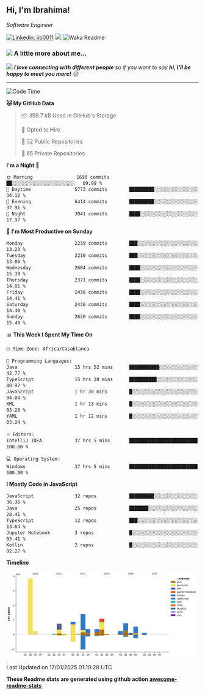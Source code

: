 <h2>Hi, I'm Ibrahima! </h2>
<p><em>Software Engineer 
</em></p>


[![Linkedin: iib0011](https://img.shields.io/badge/-iib0011-blue?style=flat-square&logo=Linkedin&logoColor=white&link=https://www.linkedin.com/in/iib0011/)](https://www.linkedin.com/in/iib0011/)
![](https://visitor-badge.glitch.me/badge?page_id=iib0011)
![Waka Readme](https://github.com/iib0011/iib0011/workflows/Waka%20Readme/badge.svg)


### <img src="https://media.giphy.com/media/VgCDAzcKvsR6OM0uWg/giphy.gif" width="50"> A little more about me...  


<img src="https://media.giphy.com/media/LnQjpWaON8nhr21vNW/giphy.gif" width="60"> <em><b>I love connecting with different people</b> so if you want to say <b>hi, I'll be happy to meet you more!</b> 😊</em>

---
<!--START_SECTION:waka-->
![Code Time](http://img.shields.io/badge/Code%20Time-4%2C253%20hrs%2046%20mins-blue)

**🐱 My GitHub Data** 

> 📦 359.7 kB Used in GitHub's Storage 
 > 
> 💼 Opted to Hire
 > 
> 📜 52 Public Repositories 
 > 
> 🔑 65 Private Repositories 
 > 
**I'm a Night 🦉** 

```text
🌞 Morning                1690 commits        ██░░░░░░░░░░░░░░░░░░░░░░░   09.99 % 
🌆 Daytime                5773 commits        █████████░░░░░░░░░░░░░░░░   34.12 % 
🌃 Evening                6414 commits        █████████░░░░░░░░░░░░░░░░   37.91 % 
🌙 Night                  3041 commits        ████░░░░░░░░░░░░░░░░░░░░░   17.97 % 
```
📅 **I'm Most Productive on Sunday** 

```text
Monday                   2239 commits        ███░░░░░░░░░░░░░░░░░░░░░░   13.23 % 
Tuesday                  2210 commits        ███░░░░░░░░░░░░░░░░░░░░░░   13.06 % 
Wednesday                2604 commits        ████░░░░░░░░░░░░░░░░░░░░░   15.39 % 
Thursday                 2371 commits        ████░░░░░░░░░░░░░░░░░░░░░   14.01 % 
Friday                   2438 commits        ████░░░░░░░░░░░░░░░░░░░░░   14.41 % 
Saturday                 2436 commits        ████░░░░░░░░░░░░░░░░░░░░░   14.40 % 
Sunday                   2620 commits        ████░░░░░░░░░░░░░░░░░░░░░   15.49 % 
```


📊 **This Week I Spent My Time On** 

```text
🕑︎ Time Zone: Africa/Casablanca

💬 Programming Languages: 
Java                     15 hrs 52 mins      ███████████░░░░░░░░░░░░░░   42.77 % 
TypeScript               15 hrs 10 mins      ██████████░░░░░░░░░░░░░░░   40.92 % 
JavaScript               1 hr 30 mins        █░░░░░░░░░░░░░░░░░░░░░░░░   04.04 % 
XML                      1 hr 13 mins        █░░░░░░░░░░░░░░░░░░░░░░░░   03.28 % 
YAML                     1 hr 12 mins        █░░░░░░░░░░░░░░░░░░░░░░░░   03.24 % 

🔥 Editors: 
IntelliJ IDEA            37 hrs 5 mins       █████████████████████████   100.00 % 

💻 Operating System: 
Windows                  37 hrs 5 mins       █████████████████████████   100.00 % 
```

**I Mostly Code in JavaScript** 

```text
JavaScript               32 repos            █████████░░░░░░░░░░░░░░░░   36.36 % 
Java                     25 repos            ███████░░░░░░░░░░░░░░░░░░   28.41 % 
TypeScript               12 repos            ███░░░░░░░░░░░░░░░░░░░░░░   13.64 % 
Jupyter Notebook         3 repos             █░░░░░░░░░░░░░░░░░░░░░░░░   03.41 % 
Kotlin                   2 repos             █░░░░░░░░░░░░░░░░░░░░░░░░   02.27 % 
```



**Timeline**

![Lines of Code chart](https://raw.githubusercontent.com/iib0011/iib0011/master/assets/bar_graph.png)


 Last Updated on 17/01/2025 01:10:28 UTC
<!--END_SECTION:waka-->

**These Readme stats are generated using github action [awesome-readme-stats](https://github.com/iib0011/waka-readme-stats)**
